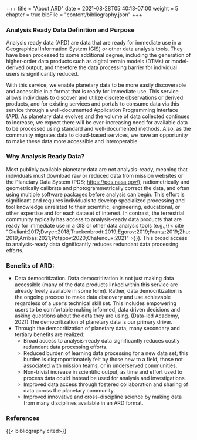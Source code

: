 +++
title = "About ARD"
date = 2021-08-28T05:40:13-07:00
weight = 5
chapter = true
bibFile = "content/bibliography.json"
+++

### Analysis Ready Data Definition and Purpose 
 
Analysis ready data (ARD) are data that are ready for immediate use in a Geographical Information System (GIS) or other data analysis tools. They have been processed to some additional degree, including the generation of higher-order data products such as digital terrain models (DTMs) or model-derived output, and therefore the data processing barrier for individual users is significantly reduced. 
 
With this service, we  enable planetary data to be more easily discoverable and accessible in a format that is ready for immediate use. This service allows individuals to discover and utilize discrete observations or derived products, and for existing services and portals to consume data via this service through a well-documented Application Programming Interface (API). As planetary data evolves and the volume of data collected continues to increase, we expect there will be ever-increasing need for available data to be processed using standard and well-documented methods. Also, as the community migrates data to cloud-based services, we have an opportunity to make these data more accessible and interoperable.

### Why Analysis Ready Data? 
 
Most publicly available planetary data are not analysis-ready, meaning that individuals must download raw or reduced data from mission websites or the Planetary Data System (PDS; https://pds.nasa.gov/), radiometrically and geometrically calibrate and photogrammetrically correct the data, and often using multiple software packages before analysis can begin. This effort is significant and requires individuals to develop specialized processing and tool knowledge unrelated to their scientific, engineering, educational, or other expertise and for each dataset of interest. In contrast, the terrestrial community typically has access to analysis-ready data products that are ready for immediate use in a GIS or other data analysis tools (e.g.,{{< cite "Giuliani:2017;Dwyer:2018;Truckenbrodt:2019;Egorov:2019;Frantz:2019;Zhu:2019;Arribas:2021;Potapov:2020;Chatenoux:2021" >}}). This broad access to analysis-ready data significantly reduces redundant data processing efforts.

### Benefits of ARD: 
  - Data democritization. Data democritization is not just making data accessible (many of the data products linked within this service are already freely available in some form). Rather, data democritization is the ongoing process to make data discovery and use achievable regardless of a user’s technical skill set. This includes empowering users to be comfortable making informed, data driven decisions and asking questions about the data they are using. (Data-led Academy, 2021) The democritization of planetary data is our primary driver. 
  - Through the democritization of planetary data, many secondary and tertiary benefits are realized: 
    - Broad access to analysis-ready data significantly reduces costly redundant data processing efforts.  
    - Reduced burden of learning data processing for a new data set; this burden is disproportionately felt by those new to a field, those not associated with mission teams, or in underserved communities. 
    - Non-trivial increase in scientific output, as time and effort used to process data could instead be used for analysis and investigations. 
    - Improved data access through fostered collaboration and sharing of data across the planetary community. 
    - Improved innovative and cross-discipline science by making data from many disciplines available in an ARD format. 

### References
{{< bibliography cited>}}
